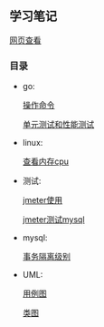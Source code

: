 ## 学习笔记
[网页查看](https://xiaomeng79.github.io/learning_notes/)
### 目录

- go:

   [操作命令](./go/命令.md)
   
   [单元测试和性能测试](./go/测试.md)
   
   
- linux:

   [查看内存cpu](./linux/内存cpu.md)
   

- 测试:
 
   [jmeter使用](./测试/jmeter使用.md)
   
   [jmeter测试mysql](./测试/jmeter测试mysql.md)
   
   
- mysql:

   [事务隔离级别](./mysql/事务隔离级别.md)
   
- UML:

   [用例图](./UML/用例图.md)
   
   [类图](./UML/类图.md)